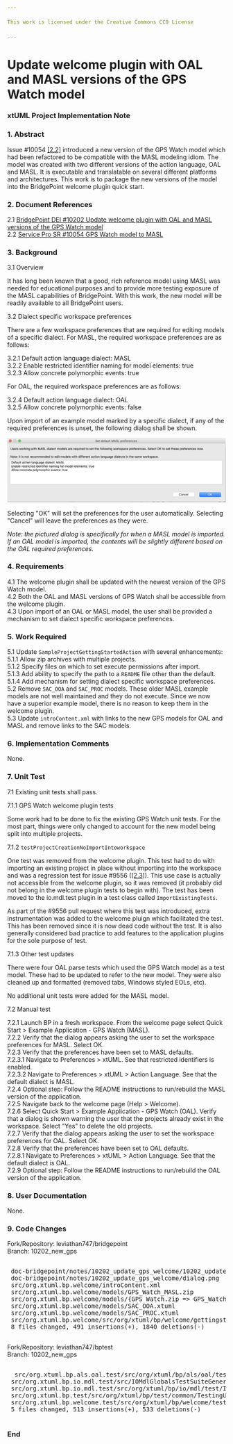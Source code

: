 ```yaml
---

This work is licensed under the Creative Commons CC0 License

---
```


# Update welcome plugin with OAL and MASL versions of the GPS Watch model
### xtUML Project Implementation Note

### 1. Abstract

Issue #10054 [[2.2]](#2.2) introduced a new version of the GPS Watch model
which had been refactored to be compatible with the MASL modeling idiom. The
model was created with two different versions of the action language, OAL and
MASL. It is executable and translatable on several different platforms and
architectures.  This work is to package the new versions of the model into the
BridgePoint welcome plugin quick start.

### 2. Document References

<a id="2.1"></a>2.1 [BridgePoint DEI #10202 Update welcome plugin with OAL and MASL versions of the GPS Watch model](https://support.onefact.net/issues/10202)  
<a id="2.2"></a>2.2 [Service Pro SR #10054 GPS Watch model to MASL](https://support.onefact.net/issues/10054)  

### 3. Background

3.1 Overview

It has long been known that a good, rich reference model using MASL was needed
for educational purposes and to provide more testing exposure of the MASL
capabilities of BridgePoint. With this work, the new model will be readily
available to all BridgePoint users.

3.2 Dialect specific workspace preferences

There are a few workspace preferences that are required for editing models of a
specific dialect. For MASL, the required workspace preferences are as follows:

3.2.1 Default action language dialect: MASL  
3.2.2 Enable restricted identifier naming for model elements: true  
3.2.3 Allow concrete polymorphic events: true  

For OAL, the required workspace preferences are as follows:

3.2.4 Default action language dialect: OAL  
3.2.5 Allow concrete polymorphic events: false  

Upon import of an example model marked by a specific dialect, if any of the
required preferences is unset, the following dialog shall be shown.

![dialog](dialog.png)

Selecting "OK" will set the preferences for the user automatically. Selecting
"Cancel" will leave the preferences as they were.

_Note: the pictured dialog is specifically for when a MASL model is imported. If
an OAL model is imported, the contents will be slightly different based on the
OAL required preferences._

### 4. Requirements

4.1 The welcome plugin shall be updated with the newest version of the GPS Watch
model.  
4.2 Both the OAL and MASL versions of GPS Watch shall be accessible from the
welcome plugin.  
4.3 Upon import of an OAL or MASL model, the user shall be provided a mechanism
to set dialect specific workspace preferences.  

### 5. Work Required

5.1 Update `SampleProjectGettingStartedAction` with several enhancements:  
5.1.1 Allow zip archives with multiple projects.  
5.1.2 Specify files on which to set execute permissions after import.  
5.1.3 Add ability to specify the path to a `README` file other than the default.  
5.1.4 Add mechanism for setting dialect specific workspace preferences.  
5.2 Remove `SAC_OOA` and `SAC_PROC` models. These older MASL example models are
not well maintained and they do not execute. Since we now have a superior
example model, there is no reason to keep them in the welcome plugin.  
5.3 Update `introContent.xml` with links to the new GPS models for OAL and MASL
and remove links to the SAC models.  

### 6. Implementation Comments

None.

### 7. Unit Test

7.1 Existing unit tests shall pass.

7.1.1 GPS Watch welcome plugin tests

Some work had to be done to fix the existing GPS Watch unit tests. For the most
part, things were only changed to account for the new model being split into
multiple projects.

7.1.2 `testProjectCreationNoImportIntoworkspace`

One test was removed from the welcome plugin. This test had to do with
importing an existing project in place without importing into the workspace and
was a regression test for issue #9556 ([[2.3]](#2.3)). This use case is
actually not accessible from the welcome plugin, so it was removed (it probably
did not belong in the welcome plugin tests to begin with). The test has been
moved to the io.mdl.test plugin in a test class called `ImportExistingTests`.

As part of the #9556 pull request where this test was introduced, extra
instrumentation was added to the welcome pluign which facilitated the test.
This has been removed since it is now dead code without the test. It is also
generally considered bad practice to add features to the application plugins
for the sole purpose of test.

7.1.3 Other test updates

There were four OAL parse tests which used the GPS Watch model as a test model.
These had to be updated to refer to the new model. They were also cleaned up
and formatted (removed tabs, Windows styled EOLs, etc).

No additional unit tests were added for the MASL model.

7.2 Manual test

7.2.1 Launch BP in a fresh workspace. From the welcome page select Quick Start >
Example Application - GPS Watch (MASL).  
7.2.2 Verify that the dialog appears asking the user to set the workspace
preferences for MASL. Select OK.  
7.2.3 Verify that the preferences have been set to MASL defaults.  
7.2.3.1 Navigate to Preferences > xtUML. See that restricted identifiers is
enabled.  
7.2.3.2 Navigate to Preferences > xtUML > Action Language. See that the default
dialect is MASL.  
7.2.4 Optional step: Follow the README instructions to run/rebuild the MASL
version of the application.  
7.2.5 Navigate back to the welcome page (Help > Welcome).  
7.2.6 Select Quick Start > Example Application - GPS Watch (OAL). Verify that a
dialog is shown warning the user that the projects already exist in the
workspace. Select "Yes" to delete the old projects.  
7.2.7 Verify that the dialog appears asking the user to set the workspace
preferences for OAL. Select OK.  
7.2.8 Verify that the preferences have been set to OAL defaults.  
7.2.8.1 Navigate to Preferences > xtUML > Action Language. See that the default
dialect is OAL.  
7.2.9 Optional step: Follow the README instructions to run/rebuild the OAL
version of the application.  

### 8. User Documentation

None.

### 9. Code Changes

Fork/Repository: leviathan747/bridgepoint  
Branch: 10202_new_gps  

<pre>

 doc-bridgepoint/notes/10202_update_gps_welcome/10202_update_gps_welcome_int.md                          |  182 ++++++++++++++++++++++++
 doc-bridgepoint/notes/10202_update_gps_welcome/dialog.png                                               |  Bin 0 -> 106590 bytes
 src/org.xtuml.bp.welcome/introContent.xml                                                               |   20 ++-
 src/org.xtuml.bp.welcome/models/GPS_Watch_MASL.zip                                                      |  Bin 0 -> 27077691 bytes
 src/org.xtuml.bp.welcome/models/{GPS Watch.zip => GPS_Watch_OAL.zip}                                    |  Bin 2765650 -> 2368010 bytes
 src/org.xtuml.bp.welcome/models/SAC_OOA.xtuml                                                           | 1467 -------------------------------------------------------------------------------------------------------------------------------------------------------------------------------------------
 src/org.xtuml.bp.welcome/models/SAC_PROC.xtuml                                                          |  238 -------------------------------
 src/org.xtuml.bp.welcome/src/org/xtuml/bp/welcome/gettingstarted/SampleProjectGettingStartedAction.java |  424 ++++++++++++++++++++++++++++++++++++++----------------
 8 files changed, 491 insertions(+), 1840 deletions(-)

</pre>

Fork/Repository: leviathan747/bptest  
Branch: 10202_new_gps  

<pre>

  src/org.xtuml.bp.als.oal.test/src/org/xtuml/bp/als/oal/test/TestAllowInterfaceNameInICMsg_Generics.java | 255 +++++++++++++++++++++++++++++++++++---------------------------------------
 src/org.xtuml.bp.io.mdl.test/src/IOMdlGlobalsTestSuiteGenerics.java                                     |   2 +
 src/org.xtuml.bp.io.mdl.test/src/org/xtuml/bp/io/mdl/test/ImportExistingTests.java                      | 133 +++++++++++++++++++++++++++++++++++++++
 src/org.xtuml.bp.test/src/org/xtuml/bp/test/common/TestingUtilities.java                                |   8 ++-
 src/org.xtuml.bp.welcome.test/src/org/xtuml/bp/welcome/test/WelcomePageTestGPS.java                     | 648 ++++++++++++++++++++++++++++++++++++++++++++++++++++++++++++++++++++++++++------------------------------------------------------------------------------------------------------------------
 5 files changed, 513 insertions(+), 533 deletions(-)

</pre>

### End

